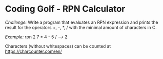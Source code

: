 # Coding Golf - RPN Calculator

*Challenge:* Write a program that evaluates an RPN expression and prints the result for the operators +, -, *, / with the minimal amount of characters in C.

*Example:*
  rpn 2 7 * 4 - 5 /
  --> 2

Characters (without whitespaces) can be counted at https://charcounter.com/en/
